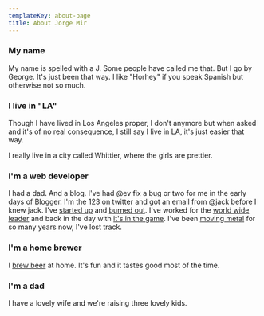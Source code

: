 ```yaml
---
templateKey: about-page
title: About Jorge Mir
---
```

### My name

My name is spelled with a J. Some people have called me that. But I go by George. It's just been that way. I like "Horhey" if you speak Spanish but otherwise not so much.

### I live in "LA"

Though I have lived in Los Angeles proper, I don't anymore but when asked and it's of no real consequence, I still say I live in LA, it's just easier that way. 

I really live in a city called Whittier, where the girls are prettier.

### I'm a web developer

I had a dad. And a blog. I've had @ev fix a bug or two for me in the early days of Blogger. I'm the 123 on twitter and got an email from @jack before I knew jack. I've <a target="_blank" href="https://web.archive.org/web/20061029071416/http://www.oleole.com/">started up</a> and <a target="_blank" href="https://web.archive.org/web/20000303212454/http://www.pets.com/cgi-bin/puppy/home/home.jsp?BV_UseBVCookie=YES&animal=Home">burned out</a>. I've worked for the <a target="_blank" href="https://espn.com">world wide leader</a> and back in the day with <a target="_blank" href="https://ea.com">it's in the game</a>. I've been <a target="_blank" href="https://toyota.com">moving metal</a> for so many years now, I've lost track.

### I'm a home brewer

I [brew beer](https://www.instagram.com/mirbrewing/) at home. It's fun and it tastes good most of the time. 

### I'm a dad

I have a lovely wife and we're raising three lovely kids.
